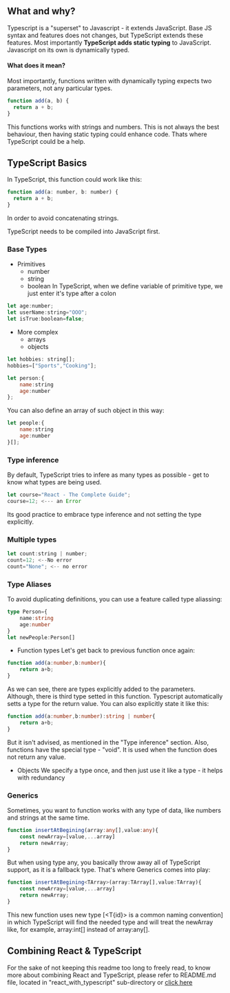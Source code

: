 ## What and why?
Typescript is a "superset" to Javascript - it extends JavaScript. Base JS syntax and features does not changes, but TypeScript extends these features.
Most importantly <b>TypeScript adds static typing</b> to JavaScript. Javascript on its own is dynamically typed.
#### What does it mean?
Most importantly, functions written with dynamically typing expects two parameters, not any particular types.
```javascript
function add(a, b) {
  return a + b;
}
```
This functions works with strings and numbers. This is not always the best behaviour, then having static typing could enhance code. Thats where TypeScript could be a help.
## TypeScript Basics
In TypeScript, this function could work like this:
```javascript
function add(a: number, b: number) {
  return a + b;
}

```
In order to avoid concatenating strings.

TypeScript needs to be compiled into JavaScript first. 

### Base Types
- Primitives
  - number
  - string
  - boolean
In TypeScript, when we define variable of primitive type, we just enter it's type after a colon
```javascript
let age:number;
let userName:string="OOO";
let isTrue:boolean=false;
```
- More complex
  - arrays
  - objects
```javascript
let hobbies: string[];
hobbies=["Sports","Cooking"];

let person:{
    name:string
    age:number
};
```
You can also define an array of such object in this way:
```javascript
let people:{
    name:string
    age:number
}[];
```

### Type inference
By default, TypeScript tries to infere as many types as possible - get to know what types are being used.
```javascript
let course="React - The Complete Guide";
course=12; <--- an Error
```
Its good practice to embrace type inference and not setting the type explicitly.
### Multiple types
```javascript
let count:string | number;
count=12; <--No error
count="None"; <-- no error
```

### Type Aliases
To avoid duplicating definitions, you can use a feature called type aliassing:
```typescript
type Person={
    name:string
    age:number
}
let newPeople:Person[]
```

- Function types
Let's get back to previous function once again:
```typescript
function add(a:number,b:number){
    return a+b;
}
```
As we can see, there are types explicitly added to the parameters. Although, there is third type setted in this function. Typescript automatically setts a type for the return value. You can also explicitly state it like this:
```typescript
function add(a:number,b:number):string | number{
    return a+b;
}
```
But it isn't advised, as mentioned in the "Type inference" section. Also, functions have the special type - "void". It is used when the function does not return any value.
- Objects
We specify a type once, and then just use it like a type - it helps with redundancy

### Generics
Sometimes, you want to function works with any type of data, like numbers and strings at the same time.
```typescript
function insertAtBegining(array:any[],value:any){
    const newArray=[value,...array]
    return newArray;
}
```
But when using type any, you basically throw away all of TypeScript support, as it is a fallback type.
That's where Generics comes into play:
```typescript
function insertAtBegining<TArray>(array:TArray[],value:TArray){
    const newArray=[value,...array]
    return newArray;
}
```
This new function uses new type [<T{id}> is a common naming convention] in which TypeScript will find the needed type and will treat the newArray like, for example, array:int[] instead of array:any[].
## Combining React & TypeScript
For the sake of not keeping this readme too long to freely read, to know more about combining React and TypeScript, please refer to README.md file, located in "react_with_typescript" sub-directory or [click here](https://github.com/KlawyFarfocel/ReactCompleteGuide/tree/main/Section-28-React-Typescript/react_with_typescript)